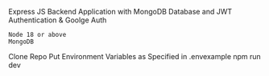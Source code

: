 Express JS Backend Application with MongoDB Database and JWT Authentication & Goolge Auth

	Node 18 or above
	MongoDB

Clone Repo
Put Environment Variables as Specified in .envexample
npm run dev
